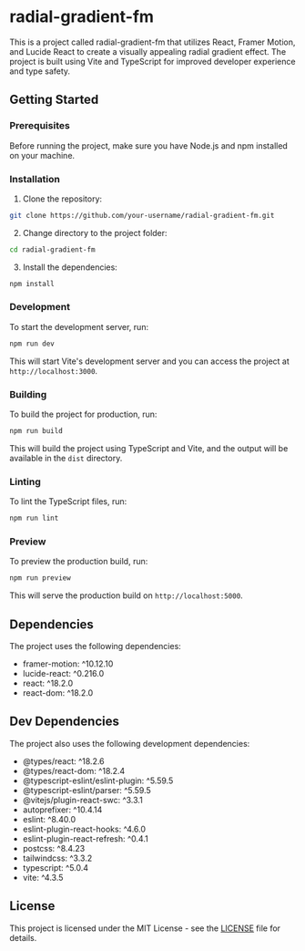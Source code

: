 # radial-gradient-fm

This is a project called radial-gradient-fm that utilizes React, Framer Motion, and Lucide React to create a visually appealing radial gradient effect. The project is built using Vite and TypeScript for improved developer experience and type safety.

## Getting Started

### Prerequisites

Before running the project, make sure you have Node.js and npm installed on your machine.

### Installation

1. Clone the repository:

```bash
git clone https://github.com/your-username/radial-gradient-fm.git
```

2. Change directory to the project folder:

```bash
cd radial-gradient-fm
```

3. Install the dependencies:

```bash
npm install
```

### Development

To start the development server, run:

```bash
npm run dev
```

This will start Vite's development server and you can access the project at `http://localhost:3000`.

### Building

To build the project for production, run:

```bash
npm run build
```

This will build the project using TypeScript and Vite, and the output will be available in the `dist` directory.

### Linting

To lint the TypeScript files, run:

```bash
npm run lint
```

### Preview

To preview the production build, run:

```bash
npm run preview
```

This will serve the production build on `http://localhost:5000`.

## Dependencies

The project uses the following dependencies:

- framer-motion: ^10.12.10
- lucide-react: ^0.216.0
- react: ^18.2.0
- react-dom: ^18.2.0

## Dev Dependencies

The project also uses the following development dependencies:

- @types/react: ^18.2.6
- @types/react-dom: ^18.2.4
- @typescript-eslint/eslint-plugin: ^5.59.5
- @typescript-eslint/parser: ^5.59.5
- @vitejs/plugin-react-swc: ^3.3.1
- autoprefixer: ^10.4.14
- eslint: ^8.40.0
- eslint-plugin-react-hooks: ^4.6.0
- eslint-plugin-react-refresh: ^0.4.1
- postcss: ^8.4.23
- tailwindcss: ^3.3.2
- typescript: ^5.0.4
- vite: ^4.3.5

## License

This project is licensed under the MIT License - see the [LICENSE](LICENSE) file for details.
